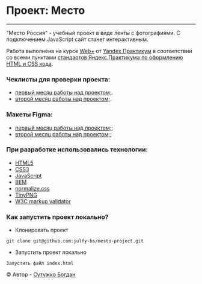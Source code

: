 # Проект: Место
***
"Место Россия" - учебный проект в виде ленты с фотографиями. С подключением JavaScript сайт станет интерактивным.

Работа выполнена на курсе [Web+][yandex-practicum-web-plus] от [Yandex Практикум][yandex-practicum-url] в соответствии со всеми пунктами [стандартов Яндекс.Практикума по оформлению HTML и CSS кода][yandex-styleguide].

### Чеклисты для проверки проекта:
- [первый месяц работы над проектом;][mesto-checklist-1].
- [второй месяц работы над проектом;][mesto-checklist-2].

### Макеты Figma:
- [первый месяц работы над проектом;][mesto-figma-1];
- [второй месяц работы над проектом;][mesto-figma-2];

### При разработке использовались технологии:
- [HTML5][html]
- [CSS3][css]
- [JavaScript][js]
- [BEM][bem]
- [normalize.css][normalize-css]
- [TinyPNG][tiny-png]
- [W3C markup validator][markup-validator]

### Как запустить проект локально?

- Клонировать проект
```
git clone git@github.com:julfy-bs/mesto-project.git
```
- Запустить проект локально
```
Запустить файл index.html
```

&copy; Автор - [Сутужко Богдан][author-portfolio]

[//]: # 'Общие переменные для проектов Yandex'
[yandex-practicum-web-plus]: https://practicum.yandex.ru/promo/long-courses/web
[yandex-practicum-url]: https://practicum.yandex.ru/
[yandex-styleguide]: https://code.s3.yandex.net/web-developer/static/design-rules/index.html

[//]: # 'Общие переменные автора'
[author-portfolio]: https://julfy-bs.github.io/portfolio/

[//]: # 'Переменные для проекта mesto'
[mesto-checklist-1]: https://code.s3.yandex.net/web-developer/checklists-pdf/web-plus/checklist-3.pdf
[mesto-checklist-2]: https://code.s3.yandex.net/web-developer/checklists-pdf/web-plus/checklist-4.pdf
[mesto-figma-1]: https://www.figma.com/file/2cn9N9jSkmxD84oJik7xL7/JavaScript.-Sprint-4?node-id=0%3A1
[mesto-figma-2]: https://www.figma.com/file/bjyvbKKJN2naO0ucURl2Z0/JavaScript.-Sprint-5?node-id=0%3A1

[//]: # 'Переменные используемых технологий'
[html]: https://html5.org/
[css]: https://www.w3.org/Style/CSS/Overview.en.html
[js]: https://www.javascript.com/
[bem]: https://ru.bem.info/methodology/
[normalize-css]: https://necolas.github.io/normalize.css/
[markup-validator]: https://validator.w3.org/
[tiny-png]: https://tinypng.com/
